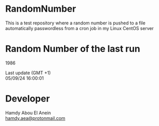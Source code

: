 # RandomNumber    
This is a test repository where a random number is pushed to a file automatically passwordless from a cron job in my Linux CentOS server    
# Random Number of the last run   
1986
      
Last update (GMT +1)    
05/09/24 16:00:01
# Developer    
Hamdy Abou El Anein   
hamdy.aea@protonmail.com
